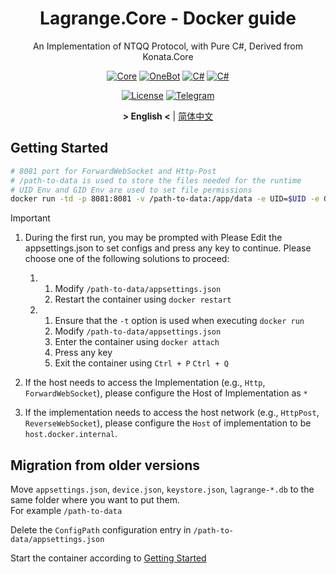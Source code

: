 <div align="center">

# Lagrange.Core - Docker guide

An Implementation of NTQQ Protocol, with Pure C#, Derived from Konata.Core

[![Core](https://img.shields.io/badge/Lagrange-Core-blue)](#)
[![OneBot](https://img.shields.io/badge/Lagrange-OneBot-blue)](#)
[![C#](https://img.shields.io/badge/Core-%20.NET_6-blue)](#)
[![C#](https://img.shields.io/badge/OneBot-%20.NET_7-blue)](#)

[![License](https://img.shields.io/static/v1?label=LICENSE&message=GPL-3.0&color=lightrey)](#)
[![Telegram](https://img.shields.io/endpoint?url=https%3A%2F%2Ftelegram-badge-4mbpu8e0fit4.runkit.sh%2F%3Furl%3Dhttps%3A%2F%2Ft.me%2F%2B6HNTeJO0JqtlNmRl)](https://t.me/+6HNTeJO0JqtlNmRl)

**&gt; English &lt;** | [简体中文](Docker_zh.md)

</div>

## Getting Started

```bash
# 8081 port for ForwardWebSocket and Http-Post
# /path-to-data is used to store the files needed for the runtime
# UID Env and GID Env are used to set file permissions
docker run -td -p 8081:8081 -v /path-to-data:/app/data -e UID=$UID -e GID=$(id -g) ghcr.io/konatadev/lagrange.onebot:edge
```

> [!IMPORTANT]
>
> 1. During the first run, you may be prompted with Please Edit the appsettings.json to set configs and press any key to continue. Please choose one of the following solutions to proceed:
>
>    1. 1. Modify `/path-to-data/appsettings.json`
>       2. Restart the container using `docker restart`
>
>    2. 1. Ensure that the `-t` option is used when executing `docker run`
>       2. Modify `/path-to-data/appsettings.json`
>       3. Enter the container using `docker attach`
>       4. Press any key
>       5. Exit the container using `Ctrl + P` `Ctrl + Q`
>
> 2. If the host needs to access the Implementation (e.g., `Http`, `ForwardWebSocket`), please configure the Host of Implementation as `*`
> 3. If the implementation needs to access the host network (e.g., `HttpPost`, `ReverseWebSocket`), please configure the `Host` of implementation to be `host.docker.internal`.

## Migration from older versions

Move `appsettings.json`, `device.json`, `keystore.json`, `lagrange-*.db` to the same folder where you want to put them.  
For example `/path-to-data`

Delete the `ConfigPath` configuration entry in `/path-to-data/appsettings.json`

Start the container according to [Getting Started](#getting-started)
